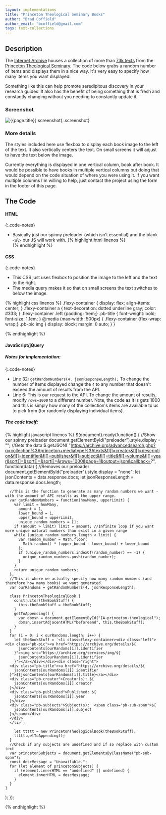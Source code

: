 ```yaml
---
layout: implementations
title: "Princeton Theological Seminary Books"
author: "Brad Coffield"
author_email: "bcoffield@gmail.com" 
tags: text-collections
---
```


## Description

The [Internet Archive](https://www.archive.org/) houses a collection of more than [73k texts](https://archive.org/details/Princeton) from the [Princeton Theological Seminary](https://library.ptsem.edu/). The code below grabs a random number of items and displays them in a nice way. It's very easy to specify how many items you want displayed.

Something like this can help promote seredipitous discovery in your research
guides. It also has the benefit of being something that is fresh and constantly
changing without you needing to constantly update it.

### Screenshot

![{{page.title}} screenshot]({{site.baseurl}}/assets/{{page.title}}-screenshot.jpg){:.screenshot}

### More details

The styles included here use flexbox to display each book image to the left of the text. It also vertically centers the text. On small screens it will adjust to have the text below the image. 

Currently everything is displayed in one vertical column, book after book. It would be possible to have books in multiple vertical columns but doing that would depend on the code situation of where you were using it. If you want multiple columns I'm willing to help, just contact the project using the form in the footer of this page.

## The Code

#### HTML

{:.code-notes}

* Basically just our spinny preloader (which isn't essential) and the blank `<ul>` our JS will work with. 
  {% highlight html linenos %}
    <img src="/assets/img/Eclipse.gif" alt="" id="preloader">
    <ul id="IA-princeton-theological"></ul>{% endhighlight %}

#### CSS

{:.code-notes}

* This CSS just uses flexbox to position the image to the left and the text to
  the right.
* The media query makes it so that on small screens the text switches to below
  the image.

{% highlight css linenos %} .flexy-container {
  display: flex;
  align-items: center;
}
.flexy-container a {
  text-decoration: dotted underline gray;
  color: #333;
}
.flexy-container .left {padding: 1rem;}
.pb-title {
  font-weight: bold;
  font-size: 1.1em;
}
@media (max-width: 500px) {
  .flexy-container {flex-wrap: wrap;}
  .pb-pic img {
    display: block;
    margin: 0 auto;
  }
}


{% endhighlight %}

#### JavaScript/jQuery

##### Notes for implementation:

{:.code-notes}

* Line 32: `getRandomNumbers(4, jsonResponseLength);` To change the number of items displayed change the `4` to any number that doesn't exceed the amount of results from the API.
* Line 6: This is our request to the API. To change the amount of results, modify `rows=1000` to a different number. Note, the code as it is gets 1000 and this is simply how many of the collection's items are available to us to pick from (for randomly displaying individual items). 

##### The code itself:

{% highlight javascript linenos %} $(document).ready(function() {
  //Show our spinny preloader
  document.getElementById("preloader").style.display = "";
  //Gets the data
  $.getJSON(
    "https://archive.org/advancedsearch.php?q=collection%3Aprinceton+mediatype%3Atexts&fl[]=creator&fl[]=description&fl[]=identifier&fl[]=publisher&fl[]=subject&fl[]=title&fl[]=volume&fl[]=year&sort[]=&sort[]=&sort[]=&rows=1000&page=1&output=json&callback=?",
    function(data) {
      //Removes our preloader
      document.getElementById("preloader").style.display = "none";
      let jsonContents = data.response.docs;
      let jsonResponseLength = data.response.docs.length;

      //This is the function to generate as many random numbers we want - with the amount of API results as the upper range.
      var getRandomNumbers = function(howMany, upperLimit) {
        var limit = howMany,
          amount = 1,
          lower_bound = 1,
          upper_bound = upperLimit,
          unique_random_numbers = [];
        if (amount > limit) limit = amount; //Infinite loop if you want more unique natural numbers than exist in a given range
        while (unique_random_numbers.length < limit) {
          var random_number = Math.floor(
            Math.random() * (upper_bound - lower_bound) + lower_bound
          );
          if (unique_random_numbers.indexOf(random_number) == -1) {
            unique_random_numbers.push(random_number);
          }
        }
        return unique_random_numbers;
      };
      //This is where we actually specify how many random numbers (and therefore how many books) we want generated.
      var ourRandoms = getRandomNumbers(4, jsonResponseLength);

      class PrincetonTheologicalBook {
        constructor(theBookStuff) {
          this.theBookStuff = theBookStuff;
        }
        getToAppending() {
          var domsn = document.getElementById("IA-princeton-theological");
          domsn.insertAdjacentHTML("beforeend", this.theBookStuff);
        }
      }
      for (i = 0; i < ourRandoms.length; i++) {
        let theBookStuff = `<li class=flexy-container><div class="left"><div class="pb-pic"><a href="https://archive.org/details/${
          jsonContents[ourRandoms[i]].identifier
        }"><img src="https://archive.org/services/img/${
          jsonContents[ourRandoms[i]].identifier
        }"></a></div></div><div class="right">
      <div class="pb-title"><a href="https://archive.org/details/${
        jsonContents[ourRandoms[i]].identifier
      }">${jsonContents[ourRandoms[i]].title}</a></div>
      <div class="pb-creator">Creator(s): ${
        jsonContents[ourRandoms[i]].creator
      }</div>
      <div class="pb-published">Published: ${
        jsonContents[ourRandoms[i]].year
      }</div>
      <div class="pb-subjects">Subject(s):  <span class="pb-sub-span">${
        jsonContents[ourRandoms[i]].subject
      }</span></div>
      </div>
      </li>`;

        let ttttt = new PrincetonTheologicalBook(theBookStuff);
        ttttt.getToAppending();
      }
      //Check if any subjects are undefined and if so replace with custom text
      var princetonSubjects = document.getElementsByClassName("pb-sub-span");
      const descMessage = "Unavailable.";
      for (let element of princetonSubjects) {
        if (element.innerHTML == "undefined" || undefined) {
          element.innerHTML = descMessage;
        }
      }
    }
  );
});

{% endhighlight %}

